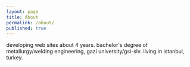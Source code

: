 ```yaml
---
layout: page
title: About
permalink: /about/
published: true
---
```


developing web sites about 4 years.
bachelor's degree of metallurgy/welding engineering, gazi university/gsi-slv.
living in istanbul, turkey.